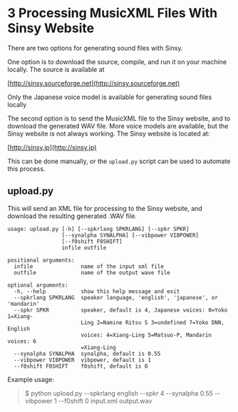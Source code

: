 # 3 Processing MusicXML Files With Sinsy Website

There are two options for generating sound files with Sinsy.

One option is to download the source, compile, and run it on your machine
locally. The source is available at

[http://sinsy.sourceforge.net](http://sinsy.sourceforge.net)

Only the Japanese voice model is available for generating sound files
locally

The second option is to send the MusicXML file to the Sinsy website, and
to download the generated WAV file. More voice models are available, but
the Sinsy website is not always working. The Sinsy website is located at:

[http://sinsy.jp](http://sinsy.jp)

This can be done manually, or the ```upload.py``` script can be used to
automate this process.

## upload.py

This will send an XML file for processing to the Sinsy website, and download
the resulting generated .WAV file.

```
usage: upload.py [-h] [--spkrlang SPKRLANG] [--spkr SPKR]
                 [--synalpha SYNALPHA] [--vibpower VIBPOWER]
                 [--f0shift F0SHIFT]
                 infile outfile

positional arguments:
  infile               name of the input xml file
  outfile              name of the output wave file

optional arguments:
  -h, --help           show this help message and exit
  --spkrlang SPKRLANG  speaker language, 'english', 'japanese', or 'mandarin'
  --spkr SPKR          speaker, default is 4, Japanese voices: 0=Yoko 1=Xiang-
                       Ling 2=Namine Ritsu S 3=undefined 7=Yoko DNN, English
                       voices: 4=Xiang-Ling 5=Matsuo-P, Mandarin voices: 6
                       =Xiang-Ling
  --synalpha SYNALPHA  synalpha, default is 0.55
  --vibpower VIBPOWER  vibpower, default is 1
  --f0shift F0SHIFT    f0shift, default is 0
```

Example usage:

> $ python upload.py --spkrlang english --spkr 4 --synalpha 0.55 --vibpower 1 --f0shift 0 input.xml output.wav

